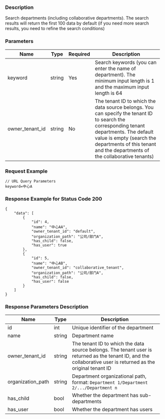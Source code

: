 ### Description

Search departments (including collaborative departments). The search results will return the first 100 data by default (if you need more search results, you need to refine the search conditions)

### Parameters

| Name            | Type   | Required | Description                                                                                                                                                                                                                                       |
|-----------------|--------|----------|---------------------------------------------------------------------------------------------------------------------------------------------------------------------------------------------------------------------------------------------------|
| keyword         | string | Yes      | Search keywords (you can enter the name of department). The minimum input length is 1 and the maximum input length is 64                                                                                                                          |
| owner_tenant_id | string | No       | The tenant ID to which the data source belongs. You can specify the tenant ID to search the corresponding tenant departments. The default value is empty (search the departments of this tenant and the departments of the collaborative tenants) |

### Request Example

```
// URL Query Parameters
keyword=中心A
```

### Response Example for Status Code 200

```json5
{
    "data": [
        {
            "id": 4,
            "name": "中心AA",
            "owner_tenant_id": "default",
            "organization_path": "公司/部门A",
            "has_child": false,
            "has_user": true
        },
        {
            "id": 5,
            "name": "中心AB",
            "owner_tenant_id": "collaborative_tenant",
            "organization_path": "公司/部门A",
            "has_child": false,
            "has_user": false
        }
    ]
}
```

### Response Parameters Description

| Name              | Type   | Description                                                                                                                                                    |
|-------------------|--------|----------------------------------------------------------------------------------------------------------------------------------------------------------------|
| id                | int    | Unique identifier of the department                                                                                                                            |
| name              | string | Department name                                                                                                                                                |
| owner_tenant_id   | string | The tenant ID to which the data source belongs. The tenant user is returned as the tenant ID, and the collaborative user is returned as the original tenant ID |
| organization_path | string | Department organizational path, format: `Department 1/Department 2/.../Department n`                                                                           |
| has_child         | bool   | Whether the department has sub-departments                                                                                                                     |
| has_user          | bool   | Whether the department has users                                                                                                                               |
